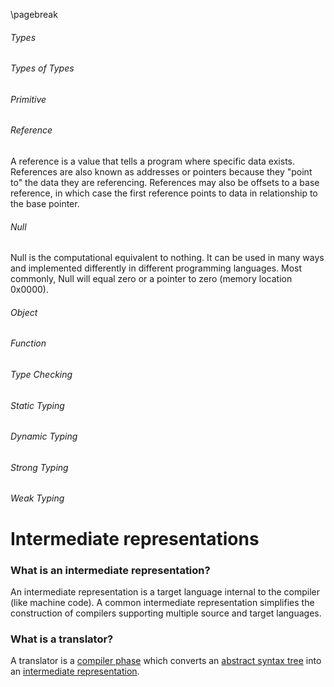 
\pagebreak

<!---
DO NOT REMOVE THIS COMMENT OR TOPICS LISTED HERE.

This section should cover these topics.
It need not be in this order.

Indicate coverage of topics by copying topic lines verbatim into a comment adjacent to the relevant text.
Covered topics appear twice in a file: here and adjacent to the relevant text.
Uncovered topics appear only once in a file (in this comment).

This command checks whether topic lines appear only once in a file.

    ./check.sh uncovered

TOPICS:

5.1 Types
5.1.1 Types of Types
5.1.1.1 Primitive
5.1.1.2 Reference
5.1.1.3 Null
5.1.1.4 Object
5.1.1.5 Function
5.1.2 Type Checking
5.1.2.1 Static Typing
5.1.2.2 Dynamic Typing
5.1.2.3 Strong Typing
5.1.2.4 Weak Typing
5.3 Runtime Organization
5.3.1 Storage
5.3.1.1 Allocation
5.3.1.1.1 Static
5.3.1.1.2 Dynamic
5.3.1.2 Local references
5.3.1.3 Global References
5.3.2 Runtime
5.3.2.1 Debugging vs Release
5.3.2.2 Runtime Exceptions
-->

###### Types
<!--
5.1 Types
-->

###### Types of Types
<!--
5.1.1 Types of Types
-->

###### Primitive
<!--
5.1.1.1 Primitive
-->

###### Reference
<!--
5.1.1.2 Reference
-->
A reference is a value that tells a program where specific data exists.
References are also known as addresses or pointers because they "point to" the data they are referencing.
References may also be offsets to a base reference, in which case the first reference points to data in relationship to the base pointer.

###### Null
<!--
5.1.1.3 Null
-->
Null is the computational equivalent to nothing.
It can be used in many ways and implemented differently in different programming languages.
Most commonly, Null will equal zero or a pointer to zero (memory location 0x0000).

###### Object
<!--
5.1.1.4 Object
-->

###### Function
<!--
5.1.1.5 Function
-->

###### Type Checking
<!--
5.1.2 Type Checking
-->

###### Static Typing
<!--
5.1.2.1 Static Typing
-->

###### Dynamic Typing
<!--
5.1.2.2 Dynamic Typing
-->

###### Strong Typing
<!--
5.1.2.3 Strong Typing
-->

###### Weak Typing
<!--
5.1.2.4 Weak Typing
-->

Intermediate representations
============================

### What is an intermediate representation?
An intermediate representation is a target language internal to the compiler (like machine code).
A common intermediate representation simplifies the construction of compilers supporting multiple source and target languages.

### What is a translator?

A translator is a [compiler phase](#what-are-the-phases-of-a-compiler) which converts an [abstract syntax tree](#what-is-an-abstract-syntax-tree) into an [intermediate representation](#what-is-an-intermediate-representation).